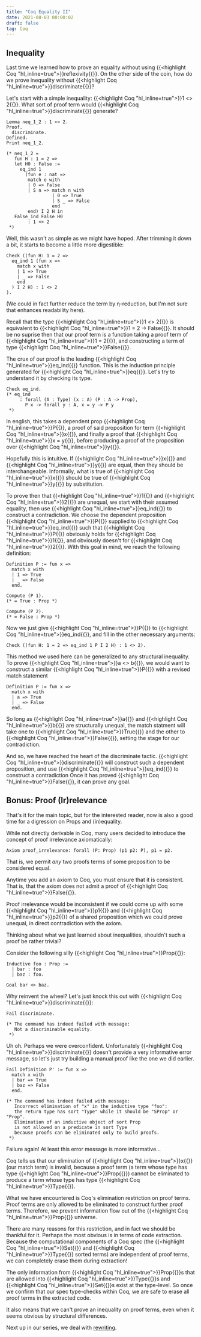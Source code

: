 ```yaml
---
title: "Coq Equality II"
date: 2021-08-03 00:00:02
draft: false
tag: Coq
---
```


## Inequality

Last time we learned how to prove an equality without using {{<highlight Coq "hl_inline=true">}}reflexivity{{</highlight>}}.
On the other side of the coin, how do we prove inequality without {{<highlight Coq "hl_inline=true">}}discriminate{{</highlight>}}?

Let's start with a simple inequality: {{<highlight Coq "hl_inline=true">}}1 <> 2{{</highlight>}}. What sort of proof term would {{<highlight Coq "hl_inline=true">}}discriminate{{</highlight>}} generate?

```Coq
Lemma neq_1_2 : 1 <> 2.
Proof.
  discriminate.
Defined.
Print neq_1_2.

(* neq_1_2 =
   fun H : 1 = 2 =>
   let H0 : False :=
     eq_ind 1
	   (fun e : nat =>
        match e with
        | 0 => False
        | S n => match n with
                 | 0 => True
                 | S _ => False
                 end
        end) I 2 H in
   False_ind False H0
        : 1 <> 2
 *)
```

Well, this wasn't as simple as we might have hoped. After trimming it down a bit, it starts to become a little more digestible:

```Coq
Check ((fun H: 1 = 2 =>
  eq_ind 1 (fun x =>
    match x with
    | 1 => True
    | _ => False
    end
  ) I 2 H) : 1 <> 2
).
```

(We could in fact further reduce the term by η-reduction, but I'm not sure that enhances readability here).

   Recall that the type {{<highlight Coq "hl_inline=true">}}1 <> 2{{</highlight>}} is equivalent to {{<highlight Coq "hl_inline=true">}}1 = 2 -> False{{</highlight>}}. It should be no suprise
   then that our proof term is a function taking a proof term of {{<highlight Coq "hl_inline=true">}}1 = 2{{</highlight>}}, and constructing
   a term of type {{<highlight Coq "hl_inline=true">}}False{{</highlight>}}.

   The crux of our proof is the leading {{<highlight Coq "hl_inline=true">}}eq_ind{{</highlight>}} function. This is the
   induction principle generated for {{<highlight Coq "hl_inline=true">}}eq{{</highlight>}}. Let's try to understand it by
   checking its type.


```Coq
Check eq_ind.
(* eq_ind
	 : forall (A : Type) (x : A) (P : A -> Prop),
       P x -> forall y : A, x = y -> P y
 *)
```


 In english, this takes a dependent prop {{<highlight Coq "hl_inline=true">}}P{{</highlight>}}, a proof of said proposition
   for term {{<highlight Coq "hl_inline=true">}}x{{</highlight>}}, and finally a proof that {{<highlight Coq "hl_inline=true">}}x = y{{</highlight>}}, before producing a proof
   of the proposition over {{<highlight Coq "hl_inline=true">}}y{{</highlight>}}.

   <!-- This is certainly intuitive. If {{<highlight Coq "hl_inline=true">}}x{{</highlight>}} and {{<highlight Coq "hl_inline=true">}}y{{</highlight>}} are definitionally equal (as is
   asserted by the {{<highlight Coq "hl_inline=true">}}eq{{</highlight>}} type), then certainly they should be interchangeable. -->

   Hopefully this is intuitive. If {{<highlight Coq "hl_inline=true">}}x{{</highlight>}} and {{<highlight Coq "hl_inline=true">}}y{{</highlight>}} are equal, then they should be
   interchangeable. Informally, what is true of {{<highlight Coq "hl_inline=true">}}x{{</highlight>}} should be true of {{<highlight Coq "hl_inline=true">}}y{{</highlight>}} by substitution.

  To prove then that {{<highlight Coq "hl_inline=true">}}1{{</highlight>}} and {{<highlight Coq "hl_inline=true">}}2{{</highlight>}} are unequal, we start with their assumed equality,
  then use {{<highlight Coq "hl_inline=true">}}eq_ind{{</highlight>}} to construct a contradiction.
  We choose the dependent proposition {{<highlight Coq "hl_inline=true">}}P{{</highlight>}} supplied to {{<highlight Coq "hl_inline=true">}}eq_ind{{</highlight>}} such that {{<highlight Coq "hl_inline=true">}}P{{</highlight>}} obviously
  holds for {{<highlight Coq "hl_inline=true">}}1{{</highlight>}}, and obviously doesn't for {{<highlight Coq "hl_inline=true">}}2{{</highlight>}}.
  With this goal in mind, we reach the following definition:

```Coq
Definition P := fun x =>
  match x with
  | 1 => True
  | _ => False
  end.

Compute (P 1).
(* = True : Prop *)

Compute (P 2).
(* = False : Prop *)
```


 Now we just give {{<highlight Coq "hl_inline=true">}}P{{</highlight>}} to {{<highlight Coq "hl_inline=true">}}eq_ind{{</highlight>}}, and fill in the other necessary arguments:

```Coq
Check ((fun H: 1 = 2 => eq_ind 1 P I 2 H) : 1 <> 2).
```


 This method we used here can be generalized to any structural inequality. To prove
  {{<highlight Coq "hl_inline=true">}}a <> b{{</highlight>}}, we would want to construct a similar {{<highlight Coq "hl_inline=true">}}P{{</highlight>}} with a revised match statement

```Coq
Definition P := fun x =>
  match x with
  | a => True
  | _ => False
  end.
```

   So long as {{<highlight Coq "hl_inline=true">}}a{{</highlight>}} and {{<highlight Coq "hl_inline=true">}}b{{</highlight>}} are structurally unequal, the match statment will take one to
   {{<highlight Coq "hl_inline=true">}}True{{</highlight>}} and the other to {{<highlight Coq "hl_inline=true">}}False{{</highlight>}}, setting the stage for our contradiction.

   And so, we have reached the heart of the discriminate tactic. {{<highlight Coq "hl_inline=true">}}discriminate{{</highlight>}} will
   construct such a dependent proposition, and use {{<highlight Coq "hl_inline=true">}}eq_ind{{</highlight>}} to construct a contradiction
   Once it has proved {{<highlight Coq "hl_inline=true">}}False{{</highlight>}}, it can prove any goal.


## Bonus: Proof (Ir)relevance

 That's it for the main topic, but for the interested reader, now is also a good time
   for a digression on Props and (in)equality.

   While not directly derivable in Coq, many users decided to introduce the concept of proof
   irrelevance axiomatically:

```Coq
Axiom proof_irrelevance: forall (P: Prop) (p1 p2: P), p1 = p2.
```


 <!-- That is, we are now permitting two terms of sort {{<highlight Coq "hl_inline=true">}}Prop{{</highlight>}} to be considered equal,
   *even if they are not definitionally equal*. -->

  That is, we permit *any* two proofs terms of some proposition to be considered equal.

   Anytime you add an axiom to Coq, you must ensure that it is consistent. That is,
   that the axiom does not admit a proof of {{<highlight Coq "hl_inline=true">}}False{{</highlight>}}.

   Proof irrelevance would be inconsistent if we could come up with some {{<highlight Coq "hl_inline=true">}}p1{{</highlight>}} and {{<highlight Coq "hl_inline=true">}}p2{{</highlight>}}
   of a shared proposition which we could prove unequal, in direct contradiction with
   the axiom.

   Thinking about what we just learned about inequalities, shouldn't such a proof be
   rather trivial?

   Consider the following silly {{<highlight Coq "hl_inline=true">}}Prop{{</highlight>}}:

```Coq
Inductive foo : Prop :=
  | bar : foo
  | baz : foo.

Goal bar <> baz.
```

 Why reinvent the wheel? Let's just knock this out with {{<highlight Coq "hl_inline=true">}}discriminate{{</highlight>}}:

```Coq
Fail discriminate.

(* The command has indeed failed with message:
   Not a discriminable equality.
 *)
```

   Uh oh. Perhaps we were overconfident. Unfortunately {{<highlight Coq "hl_inline=true">}}discriminate{{</highlight>}} doesn't provide a very
   informative error message, so let's just try building a manual proof like the one we did
   earlier.

```Coq
Fail Definition P' := fun x =>
  match x with
  | bar => True
  | baz => False
  end.

(* The command has indeed failed with message:
   Incorrect elimination of "x" in the inductive type "foo":
   the return type has sort "Type" while it should be "SProp" or "Prop".
   Elimination of an inductive object of sort Prop
   is not allowed on a predicate in sort Type
   because proofs can be eliminated only to build proofs.
 *)
```


 Failure again! At least this error message is more informative...

   Coq tells us that our elimination of {{<highlight Coq "hl_inline=true">}}x{{</highlight>}} (our match term) is invalid, because a proof term
   (a term whose type has type {{<highlight Coq "hl_inline=true">}}Prop{{</highlight>}}) cannot be eliminated to produce a term whose type
   has type {{<highlight Coq "hl_inline=true">}}Type{{</highlight>}}.

   What we have encountered is Coq's elimination restriction on proof terms. Proof terms are only
   allowed to be eliminated to construct further proof terms. Therefore, we prevent information
   flow out of the {{<highlight Coq "hl_inline=true">}}Prop{{</highlight>}} universe.

   There are many reasons for this restriction, and in fact we should be thankful for
   it. Perhaps the most obvious is in terms of code extraction. Because the computational
   components of a Coq spec (the {{<highlight Coq "hl_inline=true">}}Set{{</highlight>}} and {{<highlight Coq "hl_inline=true">}}Type{{</highlight>}} sorted terms) are independent of proof terms,
   we can completely erase them during extraction!

   The only information from {{<highlight Coq "hl_inline=true">}}Prop{{</highlight>}}s that are allowed into {{<highlight Coq "hl_inline=true">}}Type{{</highlight>}}s and {{<highlight Coq "hl_inline=true">}}Set{{</highlight>}}s exist at the
   type-level. So once we confirm that our spec type-checks within Coq, we are safe to erase
   all proof terms in the extracted code.

   It also means that we can't prove an inequality on proof terms, even when it seems obvious by
   structural differences.

Next up in our series, we deal with [rewriting](/posts/coq-rew).
